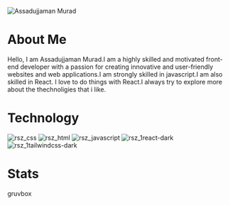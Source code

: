 

![Assadujjaman Murad](https://github.com/assadujjaman112/assadujjaman112/assets/138320254/25af2636-3c65-4b4e-a058-82698c42d342)

# About Me

Hello, I am Assadujjaman Murad.I am a highly skilled and motivated front-end developer with a passion for creating innovative and user-friendly websites and web applications.I am strongly skilled in javascript.I am also skilled in React. I love to do things with React.I always try to explore more about the thechnoligies that i like.


# Technology
![rsz_css](https://github.com/assadujjaman112/assadujjaman112/assets/138320254/5994693a-0a2a-46ff-b82d-16cfc87845d2)
![rsz_html](https://github.com/assadujjaman112/assadujjaman112/assets/138320254/bb6447a3-a2c1-42f2-8095-af765b58014a)
![rsz_javascript](https://github.com/assadujjaman112/assadujjaman112/assets/138320254/8afd96c8-64c1-43e1-8ead-58ae17dc0750)
![rsz_1react-dark](https://github.com/assadujjaman112/assadujjaman112/assets/138320254/ffb39f73-8aac-4e97-b443-1baae6ec547c)
![rsz_1tailwindcss-dark](https://github.com/assadujjaman112/assadujjaman112/assets/138320254/91b9d095-f3d2-460d-b830-479c3d7a7916)


# Stats
gruvbox








